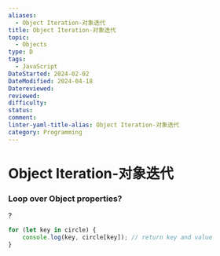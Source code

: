 ```yaml
---
aliases:
  - Object Iteration-对象迭代
title: Object Iteration-对象迭代
topic:
  - Objects
type: D
tags:
  - JavaScript
DateStarted: 2024-02-02
DateModified: 2024-04-18
Datereviewed: 
reviewed: 
difficulty: 
status: 
comment: 
linter-yaml-title-alias: Object Iteration-对象迭代
category: Programming
---
```


# Object Iteration-对象迭代

### Loop over Object properties?

?

```js
for (let key in circle) {
	console.log(key, circle[key]); // return key and value
}
```

